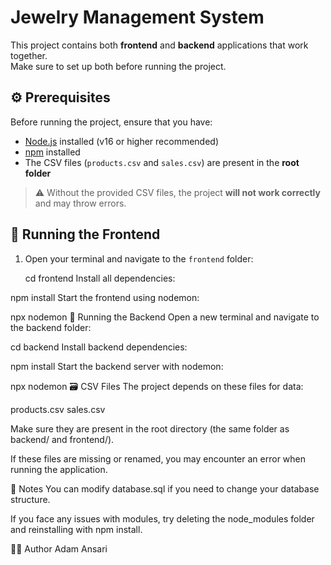 # Jewelry Management System

This project contains both **frontend** and **backend** applications that work together.  
Make sure to set up both before running the project.

## ⚙️ Prerequisites

Before running the project, ensure that you have:

- [Node.js](https://nodejs.org/) installed (v16 or higher recommended)
- [npm](https://www.npmjs.com/) installed
- The CSV files (`products.csv` and `sales.csv`) are present in the **root folder**

> ⚠️ Without the provided CSV files, the project **will not work correctly** and may throw errors.


## 🚀 Running the Frontend

1. Open your terminal and navigate to the `frontend` folder:

   cd frontend
Install all dependencies:

npm install
Start the frontend using nodemon:

npx nodemon
🧠 Running the Backend
Open a new terminal and navigate to the backend folder:

cd backend
Install backend dependencies:

npm install
Start the backend server with nodemon:

npx nodemon
🗃️ CSV Files
The project depends on these files for data:

products.csv
sales.csv

Make sure they are present in the root directory (the same folder as backend/ and frontend/).

If these files are missing or renamed, you may encounter an error when running the application.

💬 Notes
You can modify database.sql if you need to change your database structure.

If you face any issues with modules, try deleting the node_modules folder and reinstalling with npm install.

👨‍💻 Author
Adam Ansari
